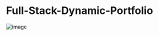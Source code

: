 # Full-Stack-Dynamic-Portfolio

![image](https://github.com/user-attachments/assets/7fb1d882-0c54-4f76-9ac6-4a8c395986bc)
